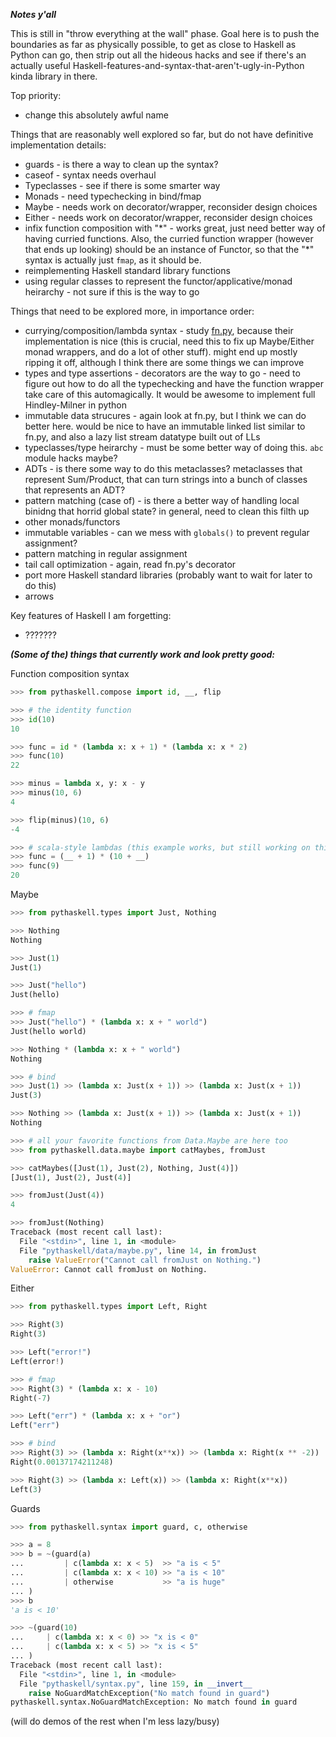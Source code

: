***Notes y'all***

This is still in "throw everything at the wall" phase. Goal here is to push the
boundaries as far as physically possible, to get as close to Haskell as Python
can go, then strip out all the hideous hacks and see if there's an actually
useful Haskell-features-and-syntax-that-aren't-ugly-in-Python kinda library in
there.

Top priority:
* change this absolutely awful name

Things that are reasonably well explored so far, but do not have definitive
implementation details:
* guards - is there a way to clean up the syntax?
* caseof - syntax needs overhaul
* Typeclasses - see if there is some smarter way
* Monads - need typechecking in bind/fmap
* Maybe - needs work on decorator/wrapper, reconsider design choices
* Either - needs work on decorator/wrapper, reconsider design choices
* infix function composition with "\*" - works great, just need better way of
  having curried functions. Also, the curried function wrapper (however that
  ends up looking) should be an instance of Functor, so that the "\*" syntax is
  actually just `fmap`, as it should be.
* reimplementing Haskell standard library functions
* using regular classes to represent the functor/applicative/monad heirarchy -
  not sure if this is the way to go

Things that need to be explored more, in importance order:
* currying/composition/lambda syntax - study
  [fn.py](https://github.com/kachayev/fn.py), because their implementation is
  nice (this is crucial, need this to fix up Maybe/Either monad wrappers, and
  do a lot of other stuff). might end up mostly ripping it off, although I
  think there are some things we can improve
* types and type assertions - decorators are the way to go - need to figure out
  how to do all the typechecking and have the function wrapper take care of
  this automagically. It would be awesome to implement full Hindley-Milner in
  python
* immutable data strucures - again look at fn.py, but I think we can do better
  here. would be nice to have an immutable linked list similar to fn.py, and
  also a lazy list stream datatype built out of LLs
* typeclasses/type heirarchy - must be some better way of doing this. `abc`
  module hacks maybe?
* ADTs - is there some way to do this metaclasses? metaclasses that represent
  Sum/Product, that can turn strings into a bunch of classes that represents an
  ADT?
* pattern matching (case of) - is there a better way of handling local binidng
  that horrid global state? in general, need to clean this filth up
* other monads/functors
* immutable variables - can we mess with `globals()` to prevent regular
  assignment?
* pattern matching in regular assignment
* tail call optimization - again, read fn.py's decorator
* port more Haskell standard libraries (probably want to wait for later to do
  this)
* arrows


Key features of Haskell I am forgetting:
* ???????


***(Some of the) things that currently work and look pretty good:***

Function composition syntax

```python
>>> from pythaskell.compose import id, __, flip

>>> # the identity function
>>> id(10)
10

>>> func = id * (lambda x: x + 1) * (lambda x: x * 2)
>>> func(10)
22

>>> minus = lambda x, y: x - y
>>> minus(10, 6)
4

>>> flip(minus)(10, 6)
-4

>>> # scala-style lambdas (this example works, but still working on this)
>>> func = (__ + 1) * (10 + __)
>>> func(9)
20
```

Maybe

```python
>>> from pythaskell.types import Just, Nothing

>>> Nothing
Nothing

>>> Just(1)
Just(1)

>>> Just("hello")
Just(hello)

>>> # fmap
>>> Just("hello") * (lambda x: x + " world")
Just(hello world)

>>> Nothing * (lambda x: x + " world")
Nothing

>>> # bind
>>> Just(1) >> (lambda x: Just(x + 1)) >> (lambda x: Just(x + 1))
Just(3)

>>> Nothing >> (lambda x: Just(x + 1)) >> (lambda x: Just(x + 1))
Nothing

>>> # all your favorite functions from Data.Maybe are here too
>>> from pythaskell.data.maybe import catMaybes, fromJust

>>> catMaybes([Just(1), Just(2), Nothing, Just(4)])
[Just(1), Just(2), Just(4)]

>>> fromJust(Just(4))
4

>>> fromJust(Nothing)
Traceback (most recent call last):
  File "<stdin>", line 1, in <module>
  File "pythaskell/data/maybe.py", line 14, in fromJust
    raise ValueError("Cannot call fromJust on Nothing.")
ValueError: Cannot call fromJust on Nothing.
```


Either

```python
>>> from pythaskell.types import Left, Right

>>> Right(3)
Right(3)

>>> Left("error!")
Left(error!)

>>> # fmap
>>> Right(3) * (lambda x: x - 10)
Right(-7)

>>> Left("err") * (lambda x: x + "or")
Left("err")

>>> # bind
>>> Right(3) >> (lambda x: Right(x**x)) >> (lambda x: Right(x ** -2))
Right(0.00137174211248)

>>> Right(3) >> (lambda x: Left(x)) >> (lambda x: Right(x**x))
Left(3)
```

Guards

```python
>>> from pythaskell.syntax import guard, c, otherwise

>>> a = 8
>>> b = ~(guard(a)
...         | c(lambda x: x < 5)  >> "a is < 5"
...         | c(lambda x: x < 10) >> "a is < 10"
...         | otherwise           >> "a is huge"
... )
>>> b
'a is < 10'

>>> ~(guard(10)
...     | c(lambda x: x < 0) >> "x is < 0"
...     | c(lambda x: x < 5) >> "x is < 5"
... )
Traceback (most recent call last):
  File "<stdin>", line 1, in <module>
  File "pythaskell/syntax.py", line 159, in __invert__
    raise NoGuardMatchException("No match found in guard")
pythaskell.syntax.NoGuardMatchException: No match found in guard
```

(will do demos of the rest when I'm less lazy/busy)
